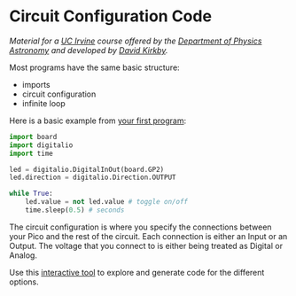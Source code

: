 # Circuit Configuration Code

*Material for a [UC Irvine](https://uci.edu/) course offered by the [Department of Physics Astronomy](https://www.physics.uci.edu/) and developed by [David Kirkby](https://faculty.sites.uci.edu/dkirkby/).*

Most programs have the same basic structure:
 - imports
 - circuit configuration
 - infinite loop

Here is a basic example from [your first program](first_prog.md):
```python
import board
import digitalio
import time

led = digitalio.DigitalInOut(board.GP2)
led.direction = digitalio.Direction.OUTPUT

while True:
    led.value = not led.value # toggle on/off
    time.sleep(0.5) # seconds
```

The circuit configuration is where you specify the connections between your Pico and the rest of the circuit. Each connection is either an Input or an Output. The voltage that you connect to is either being treated as Digital or Analog.

Use this [interactive tool](https://observablehq.com/embed/@dkirkby/pin-wizzard@63?cells=viewof+assign%2CgeneratedCode) to explore and generate code for the different options.
